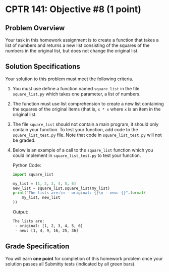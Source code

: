 # CPTR 141: Objective #8 (1 point)

## Problem Overview

Your task in this homework assignment is to create a function that takes a list of numbers and returns a new list consisting of the squares of the numbers in the original list, but does not change the original list.

## Solution Specifications

Your solution to this problem must meet the following criteria.

1. You must use define a function named `square_list` in the file `square_list.py` which takes one parameter, a list of numbers.

2. The function must use list comprehension to create a new list containing the squares of the original items (that is, `x * x` where `x` is an item in the original list.

3. The file `square_list` should not contain a main program, it should only contain your function. To test your function, add code to the
`square_list_test.py` file. Note that code in `square_list_test.py` will not be graded.

4. Below is an example of a call to the `square_list` function which you could implement in `square_list_test.py` to test your function.

    Python Code:
    ```python
    import square_list

    my_list = [1, 2, 3, 4, 5, 6]
    new_list = square_list.square_list(my_list)
    print("The lists are:\n - original: {}\n - new: {}".format(
        my_list, new_list
    ))
    ```

    Output:
    ```html
    The lists are:
     - original: [1, 2, 3, 4, 5, 6]
     - new: [1, 4, 9, 16, 25, 36]
    ```

## Grade Specification

You will earn **one point** for completion of this homework problem once your solution passes all Submitty tests (indicated by all green bars).
